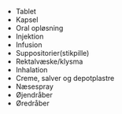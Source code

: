 * Tablet
* Kapsel
* Oral opløsning
* Injektion
* Infusion
* Suppositorier(stikpille)
* Rektalvæske/klysma
* Inhalation
* Creme, salver og depotplastre
* Næsespray
* Øjendråber
* Øredråber